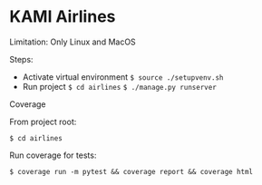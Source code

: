# KAMI Airlines

Limitation: Only Linux and MacOS

Steps:

* Activate virtual environment
  `$ source ./setupvenv.sh`
* Run project
  `$ cd airlines`
  `$ ./manage.py runserver`

Coverage

From project root:

```
$ cd airlines
```

Run coverage for tests:

```
$ coverage run -m pytest && coverage report && coverage html
```
